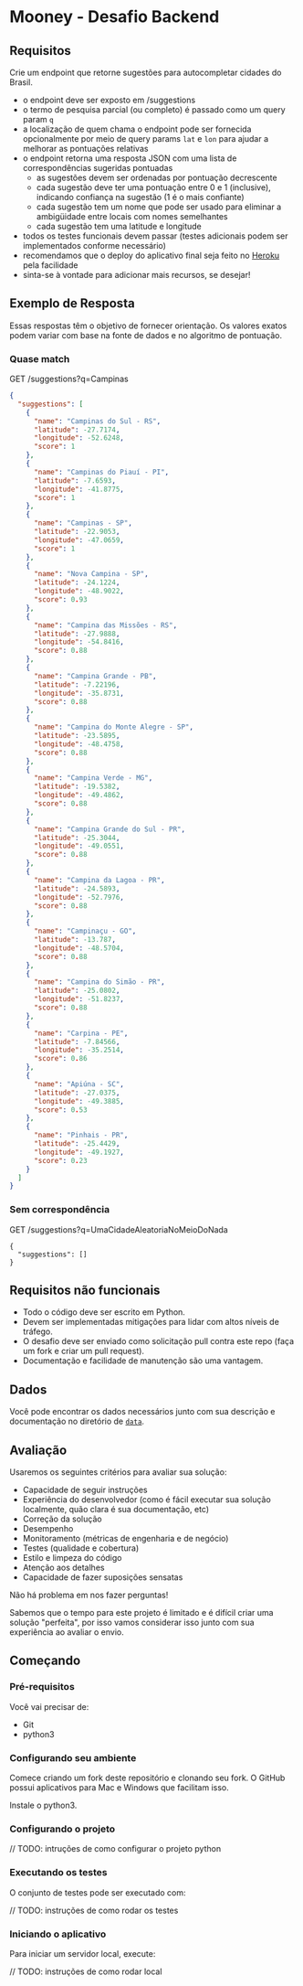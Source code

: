 # Mooney - Desafio Backend

## Requisitos

Crie um endpoint que retorne sugestões para autocompletar cidades do Brasil.

- o endpoint deve ser exposto em /suggestions
- o termo de pesquisa parcial (ou completo) é passado como um query param `q`
- a localização de quem chama o endpoint pode ser fornecida opcionalmente por meio de query params `lat` e `lon` para ajudar a melhorar as pontuações relativas
- o endpoint retorna uma resposta JSON com uma lista de correspondências sugeridas pontuadas
  - as sugestões devem ser ordenadas por pontuação decrescente
  - cada sugestão deve ter uma pontuação entre 0 e 1 (inclusive), indicando confiança na sugestão (1 é o mais confiante)
  - cada sugestão tem um nome que pode ser usado para eliminar a ambigüidade entre locais com nomes semelhantes
  - cada sugestão tem uma latitude e longitude
- todos os testes funcionais devem passar (testes adicionais podem ser implementados conforme necessário)
- recomendamos que o deploy do aplicativo final seja feito no [Heroku](https://devcenter.heroku.com/articles/getting-started-with-python) pela facilidade
- sinta-se à vontade para adicionar mais recursos, se desejar!

## Exemplo de Resposta

Essas respostas têm o objetivo de fornecer orientação. Os valores exatos podem variar com base na fonte de dados e no algoritmo de pontuação.

### Quase match

GET /suggestions?q=Campinas
```json
{
  "suggestions": [
    {
      "name": "Campinas do Sul - RS",
      "latitude": -27.7174,
      "longitude": -52.6248,
      "score": 1
    },
    {
      "name": "Campinas do Piauí - PI",
      "latitude": -7.6593,
      "longitude": -41.8775,
      "score": 1
    },
    {
      "name": "Campinas - SP",
      "latitude": -22.9053,
      "longitude": -47.0659,
      "score": 1
    },
    {
      "name": "Nova Campina - SP",
      "latitude": -24.1224,
      "longitude": -48.9022,
      "score": 0.93
    },
    {
      "name": "Campina das Missões - RS",
      "latitude": -27.9888,
      "longitude": -54.8416,
      "score": 0.88
    },
    {
      "name": "Campina Grande - PB",
      "latitude": -7.22196,
      "longitude": -35.8731,
      "score": 0.88
    },
    {
      "name": "Campina do Monte Alegre - SP",
      "latitude": -23.5895,
      "longitude": -48.4758,
      "score": 0.88
    },
    {
      "name": "Campina Verde - MG",
      "latitude": -19.5382,
      "longitude": -49.4862,
      "score": 0.88
    },
    {
      "name": "Campina Grande do Sul - PR",
      "latitude": -25.3044,
      "longitude": -49.0551,
      "score": 0.88
    },
    {
      "name": "Campina da Lagoa - PR",
      "latitude": -24.5893,
      "longitude": -52.7976,
      "score": 0.88
    },
    {
      "name": "Campinaçu - GO",
      "latitude": -13.787,
      "longitude": -48.5704,
      "score": 0.88
    },
    {
      "name": "Campina do Simão - PR",
      "latitude": -25.0802,
      "longitude": -51.8237,
      "score": 0.88
    },
    {
      "name": "Carpina - PE",
      "latitude": -7.84566,
      "longitude": -35.2514,
      "score": 0.86
    },
    {
      "name": "Apiúna - SC",
      "latitude": -27.0375,
      "longitude": -49.3885,
      "score": 0.53
    },
    {
      "name": "Pinhais - PR",
      "latitude": -25.4429,
      "longitude": -49.1927,
      "score": 0.23
    }
  ]
}
```

### Sem correspondência

GET /suggestions?q=UmaCidadeAleatoriaNoMeioDoNada
```
{
  "suggestions": []
}
```

## Requisitos não funcionais

- Todo o código deve ser escrito em Python.
- Devem ser implementadas mitigações para lidar com altos níveis de tráfego.
- O desafio deve ser enviado como solicitação pull contra este repo (faça um fork e criar um pull request).
- Documentação e facilidade de manutenção são uma vantagem.

## Dados

Você pode encontrar os dados necessários junto com sua descrição e documentação no diretório de [`data`](data/).

## Avaliação

Usaremos os seguintes critérios para avaliar sua solução:

- Capacidade de seguir instruções
- Experiência do desenvolvedor (como é fácil executar sua solução localmente, quão clara é sua documentação, etc)
- Correção da solução
- Desempenho
- Monitoramento (métricas de engenharia e de negócio)
- Testes (qualidade e cobertura)
- Estilo e limpeza do código
- Atenção aos detalhes
- Capacidade de fazer suposições sensatas

Não há problema em nos fazer perguntas!

Sabemos que o tempo para este projeto é limitado e é difícil criar uma solução "perfeita", por isso vamos considerar isso junto com sua experiência ao avaliar o envio.

## Começando

### Pré-requisitos

Você vai precisar de:

- Git
- python3

### Configurando seu ambiente

Comece criando um fork deste repositório e clonando seu fork. O GitHub possui aplicativos para Mac e Windows que facilitam isso.

Instale o python3.

### Configurando o projeto

// TODO: intruções de como configurar o projeto python

### Executando os testes

O conjunto de testes pode ser executado com:

// TODO: instruções de como rodar os testes

### Iniciando o aplicativo

Para iniciar um servidor local, execute:

// TODO: instruções de como rodar local